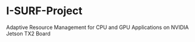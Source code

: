 # I-SURF-Project
Adaptive Resource Management for CPU and GPU Applications on NVIDIA Jetson TX2 Board
